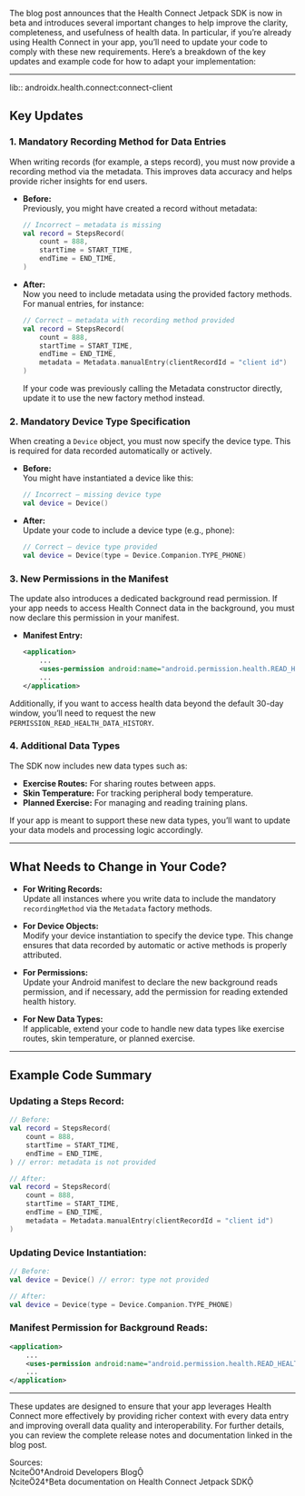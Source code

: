 The blog post announces that the Health Connect Jetpack SDK is now in beta and introduces several important changes to help improve the clarity, completeness, and usefulness of health data. In particular, if you’re already using Health Connect in your app, you’ll need to update your code to comply with these new requirements. Here’s a breakdown of the key updates and example code for how to adapt your implementation:

---
lib:: androidx.health.connect:connect-client
## Key Updates

### 1. Mandatory Recording Method for Data Entries

When writing records (for example, a steps record), you must now provide a recording method via the metadata. This improves data accuracy and helps provide richer insights for end users.

- **Before:**  
  Previously, you might have created a record without metadata:
  ```kotlin
  // Incorrect – metadata is missing
  val record = StepsRecord(
      count = 888,
      startTime = START_TIME,
      endTime = END_TIME,
  )
  ```

- **After:**  
  Now you need to include metadata using the provided factory methods. For manual entries, for instance:
  ```kotlin
  // Correct – metadata with recording method provided
  val record = StepsRecord(
      count = 888,
      startTime = START_TIME,
      endTime = END_TIME,
      metadata = Metadata.manualEntry(clientRecordId = "client id")
  )
  ```
  If your code was previously calling the Metadata constructor directly, update it to use the new factory method instead.

### 2. Mandatory Device Type Specification

When creating a `Device` object, you must now specify the device type. This is required for data recorded automatically or actively.

- **Before:**  
  You might have instantiated a device like this:
  ```kotlin
  // Incorrect – missing device type
  val device = Device()
  ```

- **After:**  
  Update your code to include a device type (e.g., phone):
  ```kotlin
  // Correct – device type provided
  val device = Device(type = Device.Companion.TYPE_PHONE)
  ```

### 3. New Permissions in the Manifest

The update also introduces a dedicated background read permission. If your app needs to access Health Connect data in the background, you must now declare this permission in your manifest.

- **Manifest Entry:**
  ```xml
  <application>
      ...
      <uses-permission android:name="android.permission.health.READ_HEALTH_DATA_IN_BACKGROUND" />
      ...
  </application>
  ```

Additionally, if you want to access health data beyond the default 30-day window, you’ll need to request the new `PERMISSION_READ_HEALTH_DATA_HISTORY`.

### 4. Additional Data Types

The SDK now includes new data types such as:
- **Exercise Routes:** For sharing routes between apps.
- **Skin Temperature:** For tracking peripheral body temperature.
- **Planned Exercise:** For managing and reading training plans.

If your app is meant to support these new data types, you’ll want to update your data models and processing logic accordingly.

---

## What Needs to Change in Your Code?

- **For Writing Records:**  
  Update all instances where you write data to include the mandatory `recordingMethod` via the `Metadata` factory methods.

- **For Device Objects:**  
  Modify your device instantiation to specify the device type. This change ensures that data recorded by automatic or active methods is properly attributed.

- **For Permissions:**  
  Update your Android manifest to declare the new background reads permission, and if necessary, add the permission for reading extended health history.

- **For New Data Types:**  
  If applicable, extend your code to handle new data types like exercise routes, skin temperature, or planned exercise.

---

## Example Code Summary

### Updating a Steps Record:
```kotlin
// Before:
val record = StepsRecord(
    count = 888,
    startTime = START_TIME,
    endTime = END_TIME,
) // error: metadata is not provided

// After:
val record = StepsRecord(
    count = 888,
    startTime = START_TIME,
    endTime = END_TIME,
    metadata = Metadata.manualEntry(clientRecordId = "client id")
)
```

### Updating Device Instantiation:
```kotlin
// Before:
val device = Device() // error: type not provided

// After:
val device = Device(type = Device.Companion.TYPE_PHONE)
```

### Manifest Permission for Background Reads:
```xml
<application>
    ...
    <uses-permission android:name="android.permission.health.READ_HEALTH_DATA_IN_BACKGROUND" />
    ...
</application>
```

---

These updates are designed to ensure that your app leverages Health Connect more effectively by providing richer context with every data entry and improving overall data quality and interoperability. For further details, you can review the complete release notes and documentation linked in the blog post.


Sources:  
cite0†Android Developers Blog  
cite24†Beta documentation on Health Connect Jetpack SDK